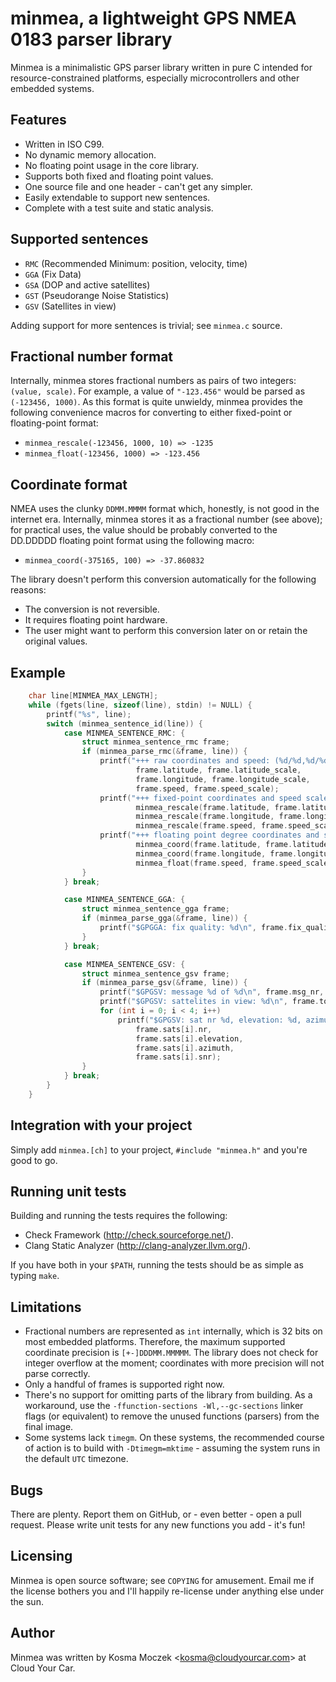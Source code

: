 # minmea, a lightweight GPS NMEA 0183 parser library

Minmea is a minimalistic GPS parser library written in pure C intended for
resource-constrained platforms, especially microcontrollers and other embedded
systems.

## Features

* Written in ISO C99.
* No dynamic memory allocation.
* No floating point usage in the core library.
* Supports both fixed and floating point values.
* One source file and one header - can't get any simpler.
* Easily extendable to support new sentences.
* Complete with a test suite and static analysis.

## Supported sentences

* ``RMC`` (Recommended Minimum: position, velocity, time)
* ``GGA`` (Fix Data)
* ``GSA`` (DOP and active satellites)
* ``GST`` (Pseudorange Noise Statistics)
* ``GSV`` (Satellites in view)

Adding support for more sentences is trivial; see ``minmea.c`` source.

## Fractional number format

Internally, minmea stores fractional numbers as pairs of two integers: ``(value, scale)``.
For example, a value of ``"-123.456"`` would be parsed as ``(-123456, 1000)``. As this
format is quite unwieldy, minmea provides the following convenience macros for converting
to either fixed-point or floating-point format:

* ``minmea_rescale(-123456, 1000, 10) => -1235``
* ``minmea_float(-123456, 1000) => -123.456``

## Coordinate format

NMEA uses the clunky ``DDMM.MMMM`` format which, honestly, is not good in the internet era.
Internally, minmea stores it as a fractional number (see above); for practical uses,
the value should be probably converted to the DD.DDDDD floating point format using the
following macro:

* ``minmea_coord(-375165, 100) => -37.860832``

The library doesn't perform this conversion automatically for the following reasons:

* The conversion is not reversible.
* It requires floating point hardware.
* The user might want to perform this conversion later on or retain the original values.

## Example

```c
    char line[MINMEA_MAX_LENGTH];
    while (fgets(line, sizeof(line), stdin) != NULL) {
        printf("%s", line);
        switch (minmea_sentence_id(line)) {
            case MINMEA_SENTENCE_RMC: {
                struct minmea_sentence_rmc frame;
                if (minmea_parse_rmc(&frame, line)) {
                    printf("+++ raw coordinates and speed: (%d/%d,%d/%d) %d/%d\n",
                            frame.latitude, frame.latitude_scale,
                            frame.longitude, frame.longitude_scale,
                            frame.speed, frame.speed_scale);
                    printf("+++ fixed-point coordinates and speed scaled to three decimal places: (%d,%d) %d\n",
                            minmea_rescale(frame.latitude, frame.latitude_scale, 1000),
                            minmea_rescale(frame.longitude, frame.longitude_scale, 1000),
                            minmea_rescale(frame.speed, frame.speed_scale, 1000));
                    printf("+++ floating point degree coordinates and speed: (%f,%f) %f\n",
                            minmea_coord(frame.latitude, frame.latitude_scale),
                            minmea_coord(frame.longitude, frame.longitude_scale),
                            minmea_float(frame.speed, frame.speed_scale));
                }
            } break;

            case MINMEA_SENTENCE_GGA: {
                struct minmea_sentence_gga frame;
                if (minmea_parse_gga(&frame, line)) {
                    printf("$GPGGA: fix quality: %d\n", frame.fix_quality);
                }
            } break;

            case MINMEA_SENTENCE_GSV: {
                struct minmea_sentence_gsv frame;
                if (minmea_parse_gsv(&frame, line)) {
                    printf("$GPGSV: message %d of %d\n", frame.msg_nr, frame.total_msgs);
                    printf("$GPGSV: sattelites in view: %d\n", frame.total_sats);
                    for (int i = 0; i < 4; i++)
                        printf("$GPGSV: sat nr %d, elevation: %d, azimuth: %d, snr: %d dbm\n",
                            frame.sats[i].nr,
                            frame.sats[i].elevation,
                            frame.sats[i].azimuth,
                            frame.sats[i].snr);
                }
            } break;
        }
    }
```

## Integration with your project

Simply add ``minmea.[ch]`` to your project, ``#include "minmea.h"`` and you're
good to go.

## Running unit tests

Building and running the tests requires the following:

* Check Framework (http://check.sourceforge.net/).
* Clang Static Analyzer (http://clang-analyzer.llvm.org/).

If you have both in your ``$PATH``, running the tests should be as simple as
typing ``make``.

## Limitations

* Fractional numbers are represented as ``int`` internally, which is 32 bits on
  most embedded platforms. Therefore, the maximum supported coordinate precision
  is ``[+-]DDDMM.MMMMM``. The library does not check for integer overflow at the
  moment; coordinates with more precision will not parse correctly.
* Only a handful of frames is supported right now.
* There's no support for omitting parts of the library from building. As
  a workaround, use the ``-ffunction-sections -Wl,--gc-sections`` linker flags
  (or equivalent) to remove the unused functions (parsers) from the final image.
* Some systems lack ``timegm``. On these systems, the recommended course of
  action is to build with ``-Dtimegm=mktime`` - assuming the system runs in the
  default ``UTC`` timezone.

## Bugs

There are plenty. Report them on GitHub, or - even better - open a pull request.
Please write unit tests for any new functions you add - it's fun!

## Licensing

Minmea is open source software; see ``COPYING`` for amusement. Email me if the
license bothers you and I'll happily re-license under anything else under the sun.

## Author

Minmea was written by Kosma Moczek &lt;kosma@cloudyourcar.com&gt; at Cloud Your Car.
